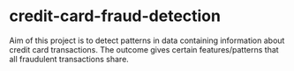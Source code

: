 # credit-card-fraud-detection
Aim of this project is to detect patterns in data containing information about credit card transactions. The outcome gives certain features/patterns that all fraudulent transactions share.
